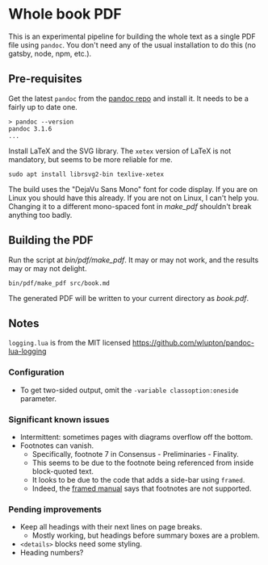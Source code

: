 # Whole book PDF

This is an experimental pipeline for building the whole text as a single PDF file using `pandoc`. You don't need any of the usual installation to do this (no gatsby, node, npm, etc.).

## Pre-requisites

Get the latest `pandoc` from the [pandoc repo](https://github.com/jgm/pandoc/releases/) and install it. It needs to be a fairly up to date one.

```
> pandoc --version
pandoc 3.1.6
...
```

Install LaTeX and the SVG library. The `xetex` version of LaTeX is not mandatory, but seems to be more reliable for me.

```
sudo apt install librsvg2-bin texlive-xetex
```

The build uses the "DejaVu Sans Mono" font for code display. If you are on Linux you should have this already. If you are not on Linux, I can't help you. Changing it to a different mono-spaced font in _make\_pdf_ shouldn't break anything too badly.

## Building the PDF

Run the script at _bin/pdf/make\_pdf_. It may or may not work, and the results may or may not delight.

```
bin/pdf/make_pdf src/book.md
```

The generated PDF will be written to your current directory as _book.pdf_.

## Notes

`logging.lua` is from the MIT licensed https://github.com/wlupton/pandoc-lua-logging

### Configuration

- To get two-sided output, omit the `-variable classoption:oneside` parameter.

### Significant known issues

- Intermittent: sometimes pages with diagrams overflow off the bottom.
- Footnotes can vanish.
  - Specifically, footnote 7 in Consensus - Preliminaries - Finality.
  - This seems to be due to the footnote being referenced from inside block-quoted text.
  - It looks to be due to the code that adds a side-bar using `framed`.
  - Indeed, the [framed manual](https://anorien.csc.warwick.ac.uk/mirrors/CTAN/macros/latex/contrib/framed/framed.pdf) says that footnotes are not supported.

### Pending improvements

- Keep all headings with their next lines on page breaks.
  - Mostly working, but headings before summary boxes are a problem.
- `<details>` blocks need some styling.
- Heading numbers?
